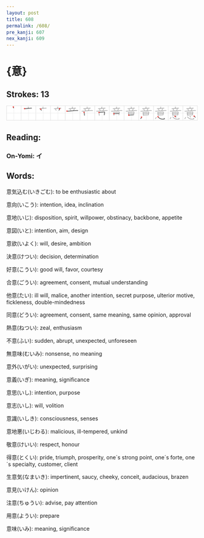 ```yaml
---
layout: post
title: 608
permalink: /608/
pre_kanji: 607
nex_kanji: 609
---
```


# {意}

## Strokes: 13

<div class="stroke"><img src="../images/E6848F.png" /></div>

## Reading:

### On-Yomi: イ

## Words:

意気込む(いきごむ): to be enthusiastic about

意向(いこう): intention, idea, inclination

意地(いじ): disposition, spirit, willpower, obstinacy, backbone, appetite

意図(いと): intention, aim, design

意欲(いよく): will, desire, ambition

決意(けつい): decision, determination

好意(こうい): good will, favor, courtesy

合意(ごうい): agreement, consent, mutual understanding

他意(たい): ill will, malice, another intention, secret purpose, ulterior motive, fickleness, double-mindedness

同意(どうい): agreement, consent, same meaning, same opinion, approval

熱意(ねつい): zeal, enthusiasm

不意(ふい): sudden, abrupt, unexpected, unforeseen

無意味(むいみ): nonsense, no meaning

意外(いがい): unexpected, surprising

意義(いぎ): meaning, significance

意思(いし): intention, purpose

意志(いし): will, volition

意識(いしき): consciousness, senses

意地悪(いじわる): malicious, ill-tempered, unkind

敬意(けいい): respect, honour

得意(とくい): pride, triumph, prosperity, one´s strong point, one´s forte, one´s specialty, customer, client

生意気(なまいき): impertinent, saucy, cheeky, conceit, audacious, brazen

意見(いけん): opinion

注意(ちゅうい): advise, pay attention

用意(ようい): prepare

意味(いみ): meaning, significance
